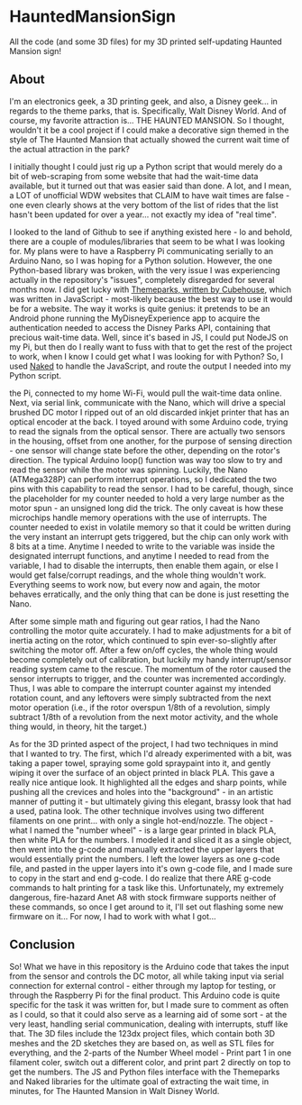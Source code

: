 # HauntedMansionSign
All the code (and some 3D files) for my 3D printed self-updating Haunted Mansion sign!

## About
I'm an electronics geek, a 3D printing geek, and also, a Disney geek... in regards to the theme parks, that is. Specifically, Walt Disney World. And of course, my favorite attraction is... THE HAUNTED MANSION. So I thought, wouldn't it be a cool project if I could make a decorative sign themed in the style of The Haunted Mansion that actually showed the current wait time of the actual attraction in the park?

I initially thought I could just rig up a Python script that would merely do a bit of web-scraping from some website that had the wait-time data available, but it turned out that was easier said than done. A lot, and I mean, a LOT of unofficial WDW websites that CLAIM to have wait times are false - one even clearly shows at the very bottom of the list of rides that the list hasn't been updated for over a year... not exactly my idea of "real time".

I looked to the land of Github to see if anything existed here - lo and behold, there are a couple of modules/libraries that seem to be what I was looking for. My plans were to have a Raspberry Pi communicating serially to an Arduino Nano, so I was hoping for a Python solution. However, the one Python-based library was broken, with the very issue I was experiencing actually in the repository's "issues", completely disregarded for several months now. I did get lucky with [Themeparks, written by Cubehouse](https://github.com/cubehouse/themeparks), which was written in JavaScript - most-likely because the best way to use it would be for a website. The way it works is quite genius: it pretends to be an Android phone running the MyDisneyExperience app to acquire the authentication needed to access the Disney Parks API, containing that precious wait-time data. Well, since it's based in JS, I could put NodeJS on my Pi, but then do I really want to fuss with that to get the rest of the project to work, when I know I could get what I was looking for with Python? So, I used [Naked](https://naked.readthedocs.io/) to handle the JavaScript, and route the output I needed into my Python script.

the Pi, connected to my home Wi-Fi, would pull the wait-time data online. Next, via serial link, communicate with the Nano, which will drive a special brushed DC motor I ripped out of an old discarded inkjet printer that has an optical encoder at the back. I toyed around with some Arduino code, trying to read the signals from the optical sensor. There are actually two sensors in the housing, offset from one another, for the purpose of sensing direction - one sensor will change state before the other, depending on the rotor's direction. The typical Arduino loop() function was way too slow to try and read the sensor while the motor was spinning. Luckily, the Nano (ATMega328P) can perform interrupt operations, so I dedicated the two pins with this capability to read the sensor. I had to be careful, though, since the placeholder for my counter needed to hold a very large number as the motor spun - an unsigned long did the trick. The only caveat is how these microchips handle memory operations with the use of interrupts. The counter needed to exist in volatile memory so that it could be written during the very instant an interrupt gets triggered, but the chip can only work with 8 bits at a time. Anytime I needed to write to the variable was inside the designated interrupt functions, and anytime I needed to read from the variable, I had to disable the interrupts, then enable them again, or else I would get false/corrupt readings, and the whole thing wouldn't work. Everything seems to work now, but every now and again, the motor behaves erratically, and the only thing that can be done is just resetting the Nano.

After some simple math and figuring out gear ratios, I had the Nano controlling the motor quite accurately. I had to make adjustments for a bit of inertia acting on the rotor, which continued to spin ever-so-slightly after switching the motor off. After a few on/off cycles, the whole thing would become completely out of calibration, but luckily my handy interrupt/sensor reading system came to the rescue. The momentum of the rotor caused the sensor interrupts to trigger, and the counter was incremented accordingly. Thus, I was able to compare the interrupt counter against my intended rotation count, and any leftovers were simply subtracted from the next motor operation (i.e., if the rotor overspun 1/8th of a revolution, simply subtract 1/8th of a revolution from the next motor activity, and the whole thing would, in theory, hit the target.)

As for the 3D printed aspect of the project, I had two techniques in mind that I wanted to try. The first, which I'd already experimented with a bit, was taking a paper towel, spraying some gold spraypaint into it, and gently wiping it over the surface of an object printed in black PLA. This gave a really nice antique look. It highlighted all the edges and sharp points, while pushing all the crevices and holes into the "background" - in an artistic manner of putting it - but ultimately giving this elegant, brassy look that had a used, patina look. The other technique involves using two different filaments on one print... with only a single hot-end/nozzle. The object - what I named the "number wheel" - is a large gear printed in black PLA, then white PLA for the numbers. I modeled it and sliced it as a single object, then went into the g-code and manually extracted the upper layers that would essentially print the numbers. I left the lower layers as one g-code file, and pasted in the upper layers into it's own g-code file, and I made sure to copy in the start and end g-code. I do realize that there ARE g-code commands to halt printing for a task like this. Unfortunately, my extremely dangerous, fire-hazard Anet A8 with stock firmware supports neither of these commands, so once I get around to it, I'll set out flashing some new firmware on it... For now, I had to work with what I got...
  
  ## Conclusion
  So! What we have in this repository is the Arduino code that takes the input from the sensor and controls the DC motor, all while taking input via serial connection for external control - either through my laptop for testing, or through the Raspberry Pi for the final product. This Arduino code is quite specific for the task it was written for, but I made sure to comment as often as I could, so that it could also serve as a learning aid of some sort - at the very least, handling serial communication, dealing with interrupts, stuff like that.
  The 3D files include the 123dx project files, which contain both 3D meshes and the 2D sketches they are based on, as well as STL files for everything, and the 2-parts of the Number Wheel model - Print part 1 in one filament coler, switch out a different color, and print part 2 directly on top to get the numbers.
  The JS and Python files interface with the Themeparks and Naked libraries for the ultimate goal of extracting the wait time, in minutes, for The Haunted Mansion in Walt Disney World.

